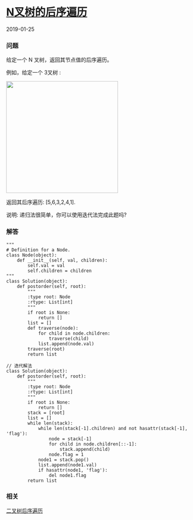 # [N叉树的后序遍历](https://leetcode-cn.com/problems/n-ary-tree-postorder-traversal)
2019-01-25
### 问题

给定一个 N 叉树，返回其节点值的后序遍历。

例如，给定一个 3叉树 :



<img src="https://assets.leetcode-cn.com/aliyun-lc-upload/uploads/2018/10/12/narytreeexample.png" width="300">



返回其后序遍历: [5,6,3,2,4,1].



说明: 递归法很简单，你可以使用迭代法完成此题吗?

### 解答

```
"""
# Definition for a Node.
class Node(object):
    def __init__(self, val, children):
        self.val = val
        self.children = children
"""
class Solution(object):
    def postorder(self, root):
        """
        :type root: Node
        :rtype: List[int]
        """
        if root is None:
            return []
        list = []
        def traverse(node):
            for child in node.children:
                traverse(child)
            list.append(node.val)
        traverse(root)
        return list

// 迭代解法
class Solution(object):
    def postorder(self, root):
        """
        :type root: Node
        :rtype: List[int]
        """
        if root is None:
            return []
        stack = [root]
        list = []
        while len(stack):
            while len(stack[-1].children) and not hasattr(stack[-1], 'flag'):
                node = stack[-1]
                for child in node.children[::-1]:
                    stack.append(child)
                node.flag = 1
            node1 = stack.pop()
            list.append(node1.val)
            if hasattr(node1, 'flag'):
                del node1.flag
        return list
```


### 相关

[二叉树后序遍历](https://leetcode-cn.com/problems/binary-tree-postorder-traversal/)